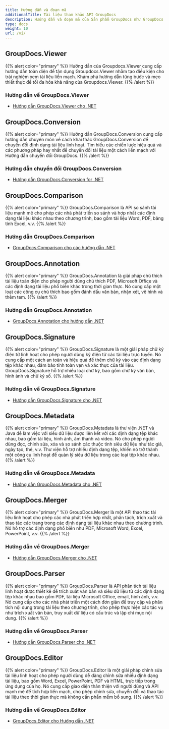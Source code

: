 ```yaml
---
title: Hướng dẫn và đoạn mã
additionalTitle: Tài liệu tham khảo API GroupDocs
description: Hướng dẫn và đoạn mã của Sản phẩm GroupDocs như GroupDocs.Viewer, GroupDocs.Annotation, GroupDocs.Conversion và các sản phẩm khác.
type: docs
weight: 10
url: /vi/
---
```


## GroupDocs.Viewer
{{% alert color="primary" %}}
Hướng dẫn của Groupdocs.Viewer cung cấp hướng dẫn toàn diện để tận dụng Groupdocs.Viewer nhằm tạo điều kiện cho trải nghiệm xem tài liệu liền mạch. Khám phá hướng dẫn từng bước và mẹo thiết thực để tối đa hóa khả năng của Groupdocs.Viewer.
{{% /alert %}}

### Hướng dẫn về GroupDocs.Viewer
- [Hướng dẫn GroupDocs.Viewer cho .NET](../viewer/vi/net/)


## GroupDocs.Conversion
{{% alert color="primary" %}}
Hướng dẫn GroupDocs.Conversion cung cấp hướng dẫn chuyên môn về cách khai thác GroupDocs.Conversion để chuyển đổi định dạng tài liệu linh hoạt. Tìm hiểu các chiến lược hiệu quả và các phương pháp hay nhất để chuyển đổi tài liệu một cách liền mạch với Hướng dẫn chuyển đổi GroupDocs.
{{% /alert %}}

### Hướng dẫn chuyển đổi GroupDocs.Conversion
- [Hướng dẫn GroupDocs.Conversion for .NET](../conversion/vi/net/)


## GroupDocs.Comparison
{{% alert color="primary" %}}
GroupDocs.Comparison là API so sánh tài liệu mạnh mẽ cho phép các nhà phát triển so sánh và hợp nhất các định dạng tài liệu khác nhau theo chương trình, bao gồm tài liệu Word, PDF, bảng tính Excel, v.v.
{{% /alert %}}

### Hướng dẫn GroupDocs.Comparison
- [GroupDocs.Comparison cho các hướng dẫn .NET](../comparison/vi/net/)


## GroupDocs.Annotation
{{% alert color="primary" %}}
GroupDocs.Annotation là giải pháp chú thích tài liệu toàn diện cho phép người dùng chú thích PDF, Microsoft Office và các định dạng tài liệu phổ biến khác trong thời gian thực. Nó cung cấp một loạt các công cụ chú thích bao gồm đánh dấu văn bản, nhận xét, vẽ hình và thêm tem.
{{% /alert %}}

### Hướng dẫn GroupDocs.Annotation
- [GroupDocs.Annotation cho hướng dẫn .NET](../annotation/vi/net/)


## GroupDocs.Signature
{{% alert color="primary" %}}
GroupDocs.Signature là một giải pháp chữ ký điện tử linh hoạt cho phép người dùng ký điện tử các tài liệu trực tuyến. Nó cung cấp một cách an toàn và hiệu quả để thêm chữ ký vào các định dạng tệp khác nhau, đảm bảo tính toàn vẹn và xác thực của tài liệu. GroupDocs.Signature hỗ trợ nhiều loại chữ ký, bao gồm chữ ký văn bản, hình ảnh và chữ ký số.
{{% /alert %}}

### Hướng dẫn về GroupDocs.Signature
- [Hướng dẫn GroupDocs.Signature cho .NET](../signature/vi/net/)


## GroupDocs.Metadata
{{% alert color="primary" %}}
GroupDocs.Metadata là thư viện .NET và Java để làm việc với siêu dữ liệu được liên kết với các định dạng tệp khác nhau, bao gồm tài liệu, hình ảnh, âm thanh và video. Nó cho phép người dùng đọc, chỉnh sửa, xóa và so sánh các thuộc tính siêu dữ liệu như tác giả, ngày tạo, thẻ, v.v. Thư viện hỗ trợ nhiều định dạng tệp, khiến nó trở thành một công cụ linh hoạt để quản lý siêu dữ liệu trong các loại tệp khác nhau.
{{% /alert %}}

### Hướng dẫn về GroupDocs.Metadata
- [Hướng dẫn GroupDocs.Metadata cho .NET](../metadata/vi/net/)


## GroupDocs.Merger
{{% alert color="primary" %}}
GroupDocs.Merger là một API thao tác tài liệu linh hoạt cho phép các nhà phát triển hợp nhất, phân tách, trích xuất và thao tác các trang trong các định dạng tài liệu khác nhau theo chương trình. Nó hỗ trợ các định dạng phổ biến như PDF, Microsoft Word, Excel, PowerPoint, v.v.
{{% /alert %}}

### Hướng dẫn về GroupDocs.Merger
- [Hướng dẫn GroupDocs.Merger cho .NET](../merger/vi/net/)


## GroupDocs.Parser
{{% alert color="primary" %}}
GroupDocs.Parser là API phân tích tài liệu linh hoạt được thiết kế để trích xuất văn bản và siêu dữ liệu từ các định dạng tệp khác nhau bao gồm PDF, tài liệu Microsoft Office, email, hình ảnh, v.v. Nó cung cấp cho các nhà phát triển một cách đơn giản để truy cập và phân tích nội dung trong tài liệu theo chương trình, cho phép thực hiện các tác vụ như trích xuất văn bản, truy xuất dữ liệu có cấu trúc và lập chỉ mục nội dung.
{{% /alert %}}

### Hướng dẫn về GroupDocs.Parser
- [Hướng dẫn GroupDocs.Parser cho .NET](../parser/vi/net/)


## GroupDocs.Editor
{{% alert color="primary" %}}
GroupDocs.Editor là một giải pháp chỉnh sửa tài liệu linh hoạt cho phép người dùng dễ dàng chỉnh sửa nhiều định dạng tài liệu, bao gồm Word, Excel, PowerPoint, PDF và HTML, trực tiếp trong ứng dụng của họ. Nó cung cấp giao diện thân thiện với người dùng và API mạnh mẽ để tích hợp liền mạch, cho phép chỉnh sửa, chuyển đổi và thao tác tài liệu theo thời gian thực mà không cần phần mềm bổ sung.
{{% /alert %}}

### Hướng dẫn về GroupDocs.Editor
- [GroupDocs.Editor cho Hướng dẫn .NET](../editor/vi/net/)